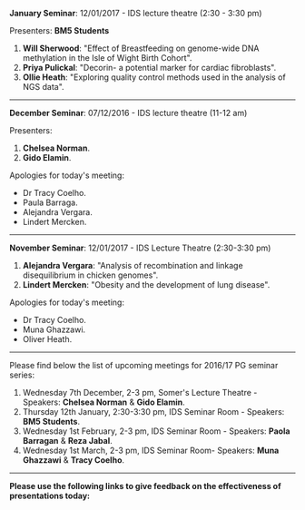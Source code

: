**January Seminar**: 12/01/2017 - IDS lecture theatre (2:30 - 3:30 pm)

Presenters:
**BM5 Students**

1. **Will Sherwood**: "Effect of Breastfeeding on genome-wide DNA methylation in the Isle of Wight Birth Cohort".
2. **Priya Pulickal**: "Decorin- a potential marker for cardiac fibroblasts".
3. **Ollie Heath**: "Exploring quality control methods used in the analysis of NGS data".
***

**December Seminar**: 07/12/2016 - IDS lecture theatre (11-12 am)

Presenters:
1. **Chelsea Norman**.
2. **Gido Elamin**.

Apologies for today's meeting:
* Dr Tracy Coelho.
* Paula Barraga.
* Alejandra Vergara.
* Lindert Mercken.
***

**November Seminar**: 12/01/2017 - IDS Lecture Theatre (2:30-3:30 pm)

1. **Alejandra Vergara**: "Analysis of recombination and linkage disequilibrium in chicken genomes".
2. **Lindert Mercken**: "Obesity and the development of lung disease".

Apologies for today's meeting:
* Dr Tracy Coelho.
* Muna Ghazzawi.
* Oliver Heath.

***
Please find below the list of upcoming meetings for 2016/17 PG seminar series:

1. Wednesday 7th December, 2-3 pm, Somer's Lecture Theatre - Speakers: **Chelsea Norman** & **Gido Elamin**.
2. Thursday 12th January, 2:30-3:30 pm, IDS Seminar Room - Speakers: **BM5 Students**.
3. Wednesday 1st February, 2-3 pm, IDS Seminar Room - Speakers: **Paola Barragan** & **Reza Jabal**.
4. Wednesday 1st March, 2-3 pm, IDS Seminar Room- Speakers: **Muna Ghazzawi** & **Tracy Coelho**.

***



**Please use the following links to give feedback on the effectiveness of presentations today:**


